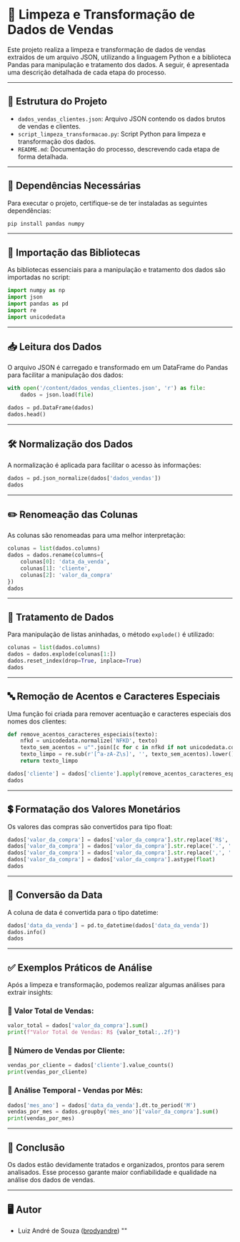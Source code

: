 # 📝 Limpeza e Transformação de Dados de Vendas

Este projeto realiza a limpeza e transformação de dados de vendas extraídos de um arquivo JSON, utilizando a linguagem Python e a biblioteca Pandas para manipulação e tratamento dos dados. A seguir, é apresentada uma descrição detalhada de cada etapa do processo.

---

## 📌 Estrutura do Projeto

* `dados_vendas_clientes.json`: Arquivo JSON contendo os dados brutos de vendas e clientes.
* `script_limpeza_transformacao.py`: Script Python para limpeza e transformação dos dados.
* `README.md`: Documentação do processo, descrevendo cada etapa de forma detalhada.

---

## 🔧 Dependências Necessárias

Para executar o projeto, certifique-se de ter instaladas as seguintes dependências:

```bash
pip install pandas numpy
```

---

## 📂 Importação das Bibliotecas

As bibliotecas essenciais para a manipulação e tratamento dos dados são importadas no script:

```python
import numpy as np
import json
import pandas as pd
import re
import unicodedata
```

---

## 📥 Leitura dos Dados

O arquivo JSON é carregado e transformado em um DataFrame do Pandas para facilitar a manipulação dos dados:

```python
with open('/content/dados_vendas_clientes.json', 'r') as file:
    dados = json.load(file)

dados = pd.DataFrame(dados)
dados.head()
```

---

## 🛠️ Normalização dos Dados

A normalização é aplicada para facilitar o acesso às informações:

```python
dados = pd.json_normalize(dados['dados_vendas'])
dados
```

---

## ✏️ Renomeação das Colunas

As colunas são renomeadas para uma melhor interpretação:

```python
colunas = list(dados.columns)
dados = dados.rename(columns={
    colunas[0]: 'data_da_venda',
    colunas[1]: 'cliente',
    colunas[2]: 'valor_da_compra'
})
dados
```

---

## 🔄 Tratamento de Dados

Para manipulação de listas aninhadas, o método `explode()` é utilizado:

```python
colunas = list(dados.columns)
dados = dados.explode(colunas[1:])
dados.reset_index(drop=True, inplace=True)
dados
```

---

## 🔤 Remoção de Acentos e Caracteres Especiais

Uma função foi criada para remover acentuação e caracteres especiais dos nomes dos clientes:

```python
def remove_acentos_caracteres_especiais(texto):
    nfkd = unicodedata.normalize('NFKD', texto)
    texto_sem_acentos = u"".join([c for c in nfkd if not unicodedata.combining(c)])
    texto_limpo = re.sub(r'[^a-zA-Z\s]', '', texto_sem_acentos).lower()
    return texto_limpo

dados['cliente'] = dados['cliente'].apply(remove_acentos_caracteres_especiais)
dados
```

---

## 💲 Formatação dos Valores Monetários

Os valores das compras são convertidos para tipo float:

```python
dados['valor_da_compra'] = dados['valor_da_compra'].str.replace('R$', '', regex=False)
dados['valor_da_compra'] = dados['valor_da_compra'].str.replace('.', '', regex=False)
dados['valor_da_compra'] = dados['valor_da_compra'].str.replace(',', '.', regex=False)
dados['valor_da_compra'] = dados['valor_da_compra'].astype(float)
dados
```

---

## 📅 Conversão da Data

A coluna de data é convertida para o tipo datetime:

```python
dados['data_da_venda'] = pd.to_datetime(dados['data_da_venda'])
dados.info()
dados
```

---

## ✅ Exemplos Práticos de Análise

Após a limpeza e transformação, podemos realizar algumas análises para extrair insights:

### 🔹 Valor Total de Vendas:

```python
valor_total = dados['valor_da_compra'].sum()
print(f"Valor Total de Vendas: R$ {valor_total:,.2f}")
```

### 🔹 Número de Vendas por Cliente:

```python
vendas_por_cliente = dados['cliente'].value_counts()
print(vendas_por_cliente)
```

### 🔹 Análise Temporal - Vendas por Mês:

```python
dados['mes_ano'] = dados['data_da_venda'].dt.to_period('M')
vendas_por_mes = dados.groupby('mes_ano')['valor_da_compra'].sum()
print(vendas_por_mes)
```

---

## 🎯 Conclusão

Os dados estão devidamente tratados e organizados, prontos para serem analisados. Esse processo garante maior confiabilidade e qualidade na análise dos dados de vendas.

---

## 🖥️ Autor

* Luiz André de Souza ([brodyandre](https://github.com/brodyandre))
  ""
